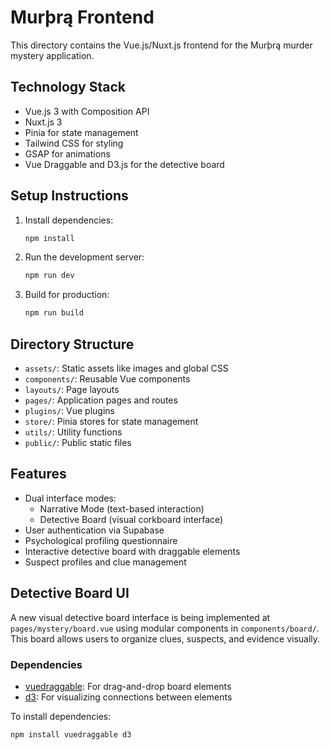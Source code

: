 # Murþrą Frontend

This directory contains the Vue.js/Nuxt.js frontend for the Murþrą murder mystery application.

## Technology Stack

- Vue.js 3 with Composition API
- Nuxt.js 3
- Pinia for state management
- Tailwind CSS for styling
- GSAP for animations
- Vue Draggable and D3.js for the detective board

## Setup Instructions

1. Install dependencies:
   ```bash
   npm install
   ```

2. Run the development server:
   ```bash
   npm run dev
   ```

3. Build for production:
   ```bash
   npm run build
   ```

## Directory Structure

- `assets/`: Static assets like images and global CSS
- `components/`: Reusable Vue components
- `layouts/`: Page layouts
- `pages/`: Application pages and routes
- `plugins/`: Vue plugins
- `store/`: Pinia stores for state management
- `utils/`: Utility functions
- `public/`: Public static files

## Features

- Dual interface modes:
  - Narrative Mode (text-based interaction)
  - Detective Board (visual corkboard interface)
- User authentication via Supabase
- Psychological profiling questionnaire
- Interactive detective board with draggable elements
- Suspect profiles and clue management

## Detective Board UI

A new visual detective board interface is being implemented at `pages/mystery/board.vue` using modular components in `components/board/`. This board allows users to organize clues, suspects, and evidence visually.

### Dependencies
- [vuedraggable](https://github.com/SortableJS/vue.draggable.next): For drag-and-drop board elements
- [d3](https://d3js.org/): For visualizing connections between elements

To install dependencies:
```bash
npm install vuedraggable d3
```
